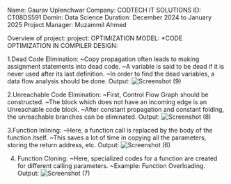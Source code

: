 Name: Gaurav Uplenchwar
Company: CODTECH IT SOLUTIONS
ID: CT08DS591
Domin: Data Science
Duration: December 2024 to January 2025
Project Manager: Muzammil Ahmed


Overview of project:
project: OPTIMIZATION MODEL:
*CODE OPTIMIZATION IN COMPILER DESIGN:

1.Dead Code Elimination: 
~Copy propagation often leads to making assignment statements into dead code.
~A variable is said to be dead if it is never used after its last definition.
~In order to find the dead variables, a data flow analysis should be done.
Output:
![Screenshot (9)](https://github.com/user-attachments/assets/c2a5bc24-e740-42fb-b4c4-030c1ffdf477)


2.Unreachable Code Elimination: 
~First, Control Flow Graph should be constructed.
~The block which does not have an incoming edge is an Unreachable code block.
~After constant propagation and constant folding, the unreachable branches can be eliminated.
Output:
![Screenshot (8)](https://github.com/user-attachments/assets/71e3f410-64f8-4f83-8045-5d94bcde2369)


3.Function Inlining: 
~Here, a function call is replaced by the body of the function itself.
~This saves a lot of time in copying all the parameters, storing the return address, etc.
Output:
![Screenshot (6)](https://github.com/user-attachments/assets/c5e2259e-99ee-4d7d-a1bd-52068874c800)


4. Function Cloning: 
~Here, specialized codes for a function are created for different calling parameters.
~Example: Function Overloading.
Output:
![Screenshot (7)](https://github.com/user-attachments/assets/6c5903cc-82c0-4988-9eaa-13d5d5ccbab2)
